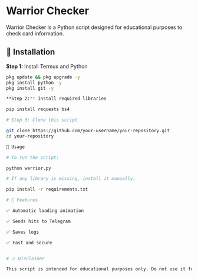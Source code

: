 # Warrior Checker

Warrior Checker is a Python script designed for educational purposes to check card information.

## 🔧 Installation

**Step 1:** Install Termux and Python  
```sh
pkg update && pkg upgrade -y
pkg install python -y
pkg install git -y

**Step 2:** Install required libraries

pip install requests bs4

# Step 3: Clone this script

git clone https://github.com/your-username/your-repository.git
cd your-repository

🚀 Usage

# To run the script:

python warrior.py

# If any library is missing, install it manually:

pip install -r requirements.txt

# 📌 Features

✅ Automatic loading animation

✅ Sends hits to Telegram

✅ Saves logs

✅ Fast and secure


# ⚠️ Disclaimer

This script is intended for educational purposes only. Do not use it for any illegal or unethical activities.
